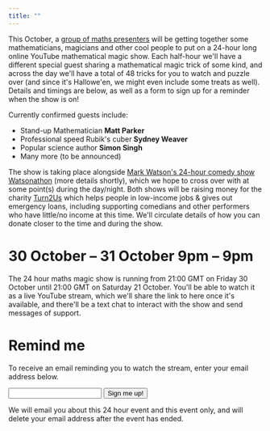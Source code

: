```yaml
---
title: ""
---
```


This October, a <a href="http://24hourmaths.com/team.html">group of maths presenters</a> will be getting together some mathematicians, magicians and other cool people to put on a 24-hour long online YouTube mathematical magic show. Each half-hour we'll have a different special guest sharing a mathematical magic trick of some kind, and across the day we'll have a total of 48 tricks for you to watch and puzzle over (and since it's Hallowe'en, we might even include some treats as well). Details and timings are below, as well as a form to sign up for a reminder when the show is on!

Currently confirmed guests include:
- Stand-up Mathematician <strong>Matt Parker</strong>
- Professional speed Rubik's cuber <strong>Sydney Weaver</strong>
- Popular science author <strong>Simon Singh</strong>
- Many more (to be announced)

The show is taking place alongside <a href="http://watsonathon.com">Mark Watson's 24-hour comedy show Watsonathon</a> (more details shortly), which we hope to cross over with at some point(s) during the day/night. Both shows will be raising money for the charity <a href="https://www.turn2us.org.uk/">Turn2Us</a> which helps people in low-income jobs & gives out emergency loans, including supporting comedians and other performers who have little/no income at this time. We'll circulate details of how you can donate closer to the time and during the show.

30 October &ndash; 31 October 9pm &ndash; 9pm
=============================================

The 24 hour maths magic show is running from 21:00 GMT on Friday 30 October until 21:00 GMT on Saturday 21 October. You'll be able to watch it as a live YouTube stream, which we'll share the link to here once it's available, and there'll be a text chat to interact with the show and send messages of support.

Remind me
=========

To receive an email reminding you to watch the stream, enter your email address below.

<form action="https://formspree.io/f/xdopgnal" method="POST">
  <input type="email" name="_replyto">
  <input type="submit" value="Sign me up!">
</form>

We will email you about this 24 hour event and this event only, and will delete your email address
after the event has ended.
